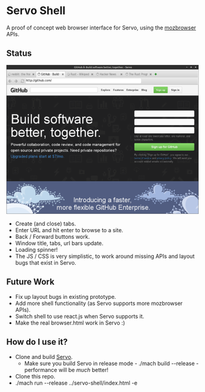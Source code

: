 # Servo Shell
A proof of concept web browser interface for Servo, using the [mozbrowser](https://developer.mozilla.org/en-US/docs/Web/API/Using_the_Browser_API) APIs.

## Status

![Example](/screenshots/shell.png)

* Create (and close) tabs.
* Enter URL and hit enter to browse to a site.
* Back / Forward buttons work.
* Window title, tabs, url bars update.
* Loading spinner!
* The JS / CSS is very simplistic, to work around missing APIs and layout bugs that exist in Servo.

## Future Work

* Fix up layout bugs in existing prototype.
* Add more shell functionality (as Servo supports more mozbrowser APIs).
* Switch shell to use react.js when Servo supports it.
* Make the real browser.html work in Servo :)

## How do I use it?

* Clone and build [Servo](https://github.com/servo/servo#the-servo-parallel-browser-project).
    * Make sure you build Servo in release mode - ./mach build --release - performance will be *much* better!
* Clone this repo.
* ./mach run --release ../servo-shell/index.html -e
